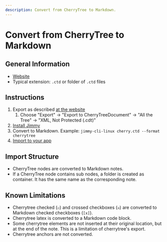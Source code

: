 ```yaml
---
description: Convert from CherryTree to Markdown.
---
```


# Convert from CherryTree to Markdown

## General Information

- [Website](https://www.giuspen.net/cherrytree/)
- Typical extension: `.ctd` or folder of `.ctd` files

## Instructions

1. Export as described [at the website](https://www.giuspen.com/cherrytreemanual/#_exporting)
    1. Choose "Export" → "Export to CherryTreeDocument" → "All the Tree" → "XML, Not Protected (.cdt)"
2. [Install Jimmy](../index.md#installation)
3. Convert to Markdown. Example: `jimmy-cli-linux cherry.ctd --format cherrytree`
4. [Import to your app](../import_instructions.md)

## Import Structure

- CherryTree nodes are converted to Markdown notes.
- If a CherryTree node contains sub nodes, a folder is created as container. It has the same name as the corresponding note.

## Known Limitations

- Cherrytree checked (`☑`) and crossed checkboxes (`☒`) are converted to Markdown checked checkboxes (`[x]`).
- Cherrytree latex is converted to a Markdown code block.
- Some cherrytree elements are not inserted at their original location, but at the end of the note. This is a limitation of cherrytree's export.
- Cherrytree anchors are not converted.
